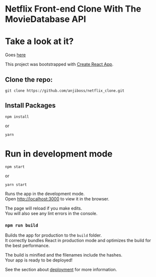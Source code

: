 # Netflix Front-end Clone With The MovieDatabase API

# Take a look at it?
Goes [here](https://netflickx.netlify.app/)

This project was bootstrapped with [Create React App](https://github.com/facebook/create-react-app).

## Clone the repo:

    git clone https://github.com/anjiboss/netflix_clone.git

## Install Packages

    npm install

or

    yarn

# Run in development mode

    npm start

or

    yarn start

Runs the app in the development mode.\
Open [http://localhost:3000](http://localhost:3000) to view it in the browser.

The page will reload if you make edits.\
You will also see any lint errors in the console.

### `npm run build`

Builds the app for production to the `build` folder.\
It correctly bundles React in production mode and optimizes the build for the best performance.

The build is minified and the filenames include the hashes.\
Your app is ready to be deployed!

See the section about [deployment](https://facebook.github.io/create-react-app/docs/deployment) for more information.

